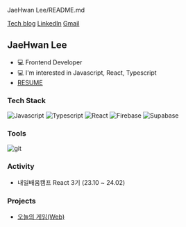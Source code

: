 JaeHwan Lee/README.md

[Tech blog](링크) [LinkedIn](링크) [Gmail](링크)

## JaeHwan Lee

* 💻 Frontend Developer
* 💻 I'm interested in Javascript, React, Typescript
* [RESUME](https://www.notion.so/JaeHwan-Lee-d1588f64126f4b7aa249851a09553e29)

### Tech Stack

![Javascript](https://img.shields.io/badge/-JavaScript-F7DF1E?style=flat-square&logo=JavaScript&logoColor=black) ![Typescript](https://img.shields.io/badge/-TypeScript-3178C6?style=flat-square&logo=TypeScript&logoColor=white) ![React](https://img.shields.io/badge/-React-61DAFB?style=flat-square&logo=React&logoColor=black) ![Firebase](https://img.shields.io/badge/-Firebase-FFCA28?style=flat-square&logo=Firebase&logoColor=black) 
![Supabase](https://img.shields.io/badge/-Supabase-3FCF8E?style=flat-square&logo=Supabase&logoColor=black) 

### Tools

![git](https://img.shields.io/badge/-git-F05032?style=flat-square&logo=git&logoColor=black) 



### Activity

* 내일배움캠프 React 3기 (23.10 ~ 24.02)

### Projects

* [오늘의 게임(Web)](https://todaygames-5mok.vercel.app/)

